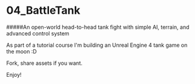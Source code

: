# 04_BattleTank
#####An open-world head-to-head tank fight with simple AI, terrain, and advanced control system

As part of a tutorial course I'm building an Unreal Engine 4 tank game on the moon :D

Fork, share assets if you want.

Enjoy!
